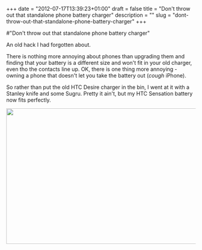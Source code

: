 +++
date = "2012-07-17T13:39:23+01:00"
draft = false
title = "Don't throw out that standalone phone battery charger"
description = ""
slug = "dont-throw-out-that-standalone-phone-battery-charger"
+++

#"Don't throw out that standalone phone battery charger"

An old hack I had forgotten about.

There is nothing more annoying about phones than upgrading them and finding that your battery is a different size and won't fit in your old charger, even tho the contacts line up. OK, there is one thing more annoying - owning a phone that doesn't let you take the battery out (*cough* iPhone).

So rather than put the old HTC Desire charger in the bin, I went at it with a Stanley knife and some Sugru. Pretty it ain't, but my HTC Sensation battery now fits perfectly.

<img src="https://lh5.googleusercontent.com/-Hb8Plkv1LXc/UAU7ojIp19I/AAAAAAAAidA/3hSHXLmXAkE/s800/IMAG0241.jpg" alt="" width="640" height="361" />